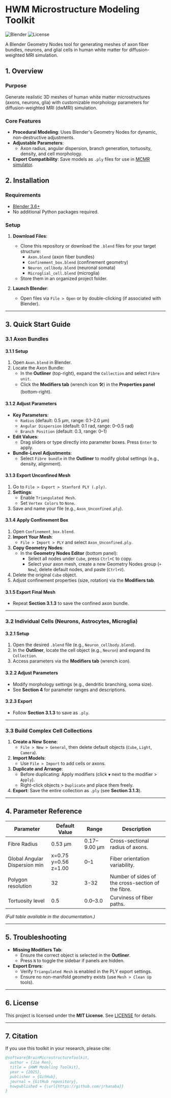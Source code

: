 # HWM Microstructure Modeling Toolkit

![Blender](https://img.shields.io/badge/Blender-3.6%2B-orange) ![License](https://img.shields.io/badge/License-MIT-blue)

A Blender Geometry Nodes tool for generating meshes of axon fiber bundles, neurons, and glial cells in human white matter for diffusion-weighted MRI simulation.

## 1. Overview

### Purpose
Generate realistic 3D meshes of human white matter microstructures (axons, neurons, glia) with customizable morphology parameters for diffusion-weighted MRI (dwMRI) simulation.

### Core Features
- **Procedural Modeling**: Uses Blender's Geometry Nodes for dynamic, non-destructive adjustments.
- **Adjustable Parameters**:
  - Axon radius, angular dispersion, branch generation, tortuosity, density, and cell morphology.
- **Export Compatibility**: Save models as `.ply` files for use in [MCMR simulator]([https://github.com/your-repo-link](https://open.win.ox.ac.uk/pages/ndcn0236/mcmrsimulator.jl/stable/)).

## 2. Installation

### Requirements
- [Blender 3.6+](https://www.blender.org/download/)
- No additional Python packages required.

### Setup
1. **Download Files**:
   - Clone this repository or download the `.blend` files for your target structure:
     - `Axon.blend` (axon fiber bundles)
     - `Confinement_box.blend` (confinement geometry)
     - `Neuron_cellbody.blend` (neuronal somata)
     - `Microglial_cell.blend` (microglia)
   - Store them in an organized project folder.

2. **Launch Blender**:
   - Open files via `File > Open` or by double-clicking (if associated with Blender).

---

## 3. Quick Start Guide

### 3.1 Axon Bundles

#### 3.1.1 Setup
1. Open `Axon.blend` in Blender.
2. Locate the Axon Bundle:
   - In the **Outliner** (top-right), expand the `Collection` and select `Fibre unit`.
   - Click the **Modifiers tab** (wrench icon 🛠️) in the **Properties panel** (bottom-right).

#### 3.1.2 Adjust Parameters
- **Key Parameters**:
  - `Radius` (default: 0.5 µm, range: 0.1–2.0 µm)
  - `Angular Dispersion` (default: 0.1 rad, range: 0–0.5 rad)
  - `Branch Position` (default: 0.3, range: 0–1)
- **Edit Values**:
  - Drag sliders or type directly into parameter boxes. Press `Enter` to apply.
- **Bundle-Level Adjustments**:
  - Select `Fibre bundle` in the **Outliner** to modify global settings (e.g., density, alignment).

#### 3.1.3 Export Unconfined Mesh
1. Go to `File > Export > Stanford PLY (.ply)`.
2. **Settings**:
   - Enable `Triangulated Mesh`.
   - Set `Vertex Colors` to `None`.
3. Save and name your file (e.g., `Axon_Unconfined.ply`).

#### 3.1.4 Apply Confinement Box
1. Open `Confinement_box.blend`.
2. **Import Your Mesh**:
   - `File > Import > PLY` and select `Axon_Unconfined.ply`.
3. **Copy Geometry Nodes**:
   - In the **Geometry Nodes Editor** (bottom panel):
     - Select all nodes under `Cube`, press `Ctrl+C` to copy.
     - Select your axon mesh, create a new Geometry Nodes group (`+ New`), delete default nodes, and paste (`Ctrl+V`).
4. Delete the original `Cube` object.
5. Adjust confinement properties (size, rotation) via the **Modifiers tab**.

#### 3.1.5 Export Final Mesh
- Repeat **Section 3.1.3** to save the confined axon bundle.

---

### 3.2 Individual Cells (Neurons, Astrocytes, Microglia)

#### 3.2.1 Setup
1. Open the desired `.blend` file (e.g., `Neuron_cellbody.blend`).
2. In the **Outliner**, locate the cell object (e.g., `Neuron`) and expand its `Collection`.
3. Access parameters via the **Modifiers tab** (wrench icon).

#### 3.2.2 Adjust Parameters
- Modify morphology settings (e.g., dendritic branching, soma size).
- See **Section 4** for parameter ranges and descriptions.

#### 3.2.3 Export
- Follow **Section 3.1.3** to save as `.ply`.

---

### 3.3 Build Complex Cell Collections
1. **Create a New Scene**:
   - `File > New > General`, then delete default objects (`Cube`, `Light`, `Camera`).
2. **Import Models**:
   - Use `File > Import` to add cells or axons.
3. **Duplicate and Arrange**:
   - Before duplicating: Apply modifiers (click `▼` next to the modifier > `Apply`).
   - Right-click objects > `Duplicate` and place them freely.
4. **Export**: Save the entire collection as `.ply` (see **Section 3.1.3**).

---

## 4. Parameter Reference
| Parameter           | Default Value | Range          | Description                          |
|---------------------|--------------|----------------|--------------------------------------|
| Fibre Radius         | 0.53 µm       | 0.17–9.00 µm     | Cross-sectional radius of axons.     |
| Global Angular Dispersion min | x=0.75 y=0.56 z=1.00     | 0–1      | Fiber orientation variability.       |
| Polygon resolution     | 32          | 3-32          | Number of sides of the cross-section of the fibre.      |
| Tortuosity level        | 0.5          | 0.0–3.0        | Curviness of fiber paths.            |

*(Full table available in the documentation.)*

---

## 5. Troubleshooting
- **Missing Modifiers Tab**:
  - Ensure the correct object is selected in the **Outliner**.
  - Press `N` to toggle the sidebar if panels are hidden.
- **Export Errors**:
  - Verify `Triangulated Mesh` is enabled in the PLY export settings.
  - Ensure no non-manifold geometry exists (use `Mesh > Clean Up` tools).
 
---

## 6. License
This project is licensed under the **MIT License**. See [LICENSE](LICENSE) for details.

---

## 7. Citation
If you use this toolkit in your research, please cite:
```bibtex
@software{BrainMicrostructureToolkit,
  author = {Jie Ren},
  title = {HWM Modeling Toolkit},
  year = {2025},
  publisher = {GitHub},
  journal = {GitHub repository},
  howpublished = {\url{https://github.com/jrhanaba}}
}

